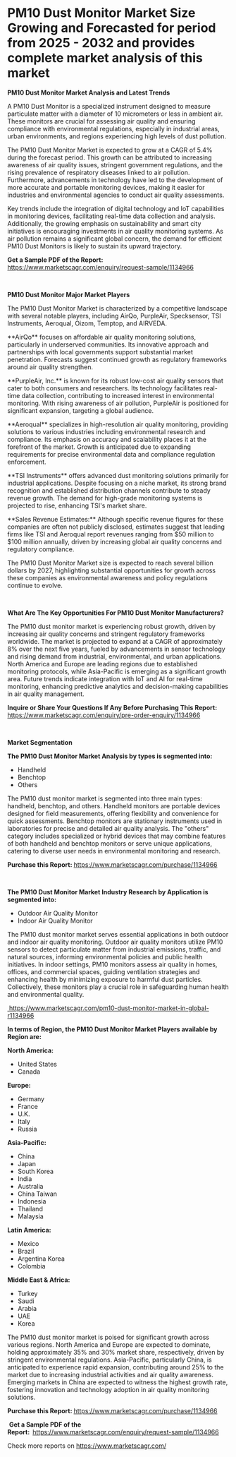 <p><h1>PM10 Dust Monitor Market Size Growing and Forecasted for period from 2025 - 2032 and provides complete market analysis of this market</h1></p><p><strong>PM10 Dust Monitor Market Analysis and Latest Trends</strong></p>
<p><p>A PM10 Dust Monitor is a specialized instrument designed to measure particulate matter with a diameter of 10 micrometers or less in ambient air. These monitors are crucial for assessing air quality and ensuring compliance with environmental regulations, especially in industrial areas, urban environments, and regions experiencing high levels of dust pollution. </p><p>The PM10 Dust Monitor Market is expected to grow at a CAGR of 5.4% during the forecast period. This growth can be attributed to increasing awareness of air quality issues, stringent government regulations, and the rising prevalence of respiratory diseases linked to air pollution. Furthermore, advancements in technology have led to the development of more accurate and portable monitoring devices, making it easier for industries and environmental agencies to conduct air quality assessments. </p><p>Key trends include the integration of digital technology and IoT capabilities in monitoring devices, facilitating real-time data collection and analysis. Additionally, the growing emphasis on sustainability and smart city initiatives is encouraging investments in air quality monitoring systems. As air pollution remains a significant global concern, the demand for efficient PM10 Dust Monitors is likely to sustain its upward trajectory.</p></p>
<p><strong>Get a Sample PDF of the Report:&nbsp;</strong> <a href="https://www.marketscagr.com/enquiry/request-sample/1134966?utm_campaign=2241&utm_medium=2&utm_source=Github&utm_content=ia&utm_term=18022025&utm_id=pm10-dust-monitor">https://www.marketscagr.com/enquiry/request-sample/1134966</a></p>
<p>&nbsp;</p>
<p><strong>PM10 Dust Monitor Major Market Players</strong></p>
<p><p>The PM10 Dust Monitor Market is characterized by a competitive landscape with several notable players, including AirQo, PurpleAir, Specksensor, TSI Instruments, Aeroqual, Oizom, Temptop, and AIRVEDA. </p><p>**AirQo** focuses on affordable air quality monitoring solutions, particularly in underserved communities. Its innovative approach and partnerships with local governments support substantial market penetration. Forecasts suggest continued growth as regulatory frameworks around air quality strengthen.</p><p>**PurpleAir, Inc.** is known for its robust low-cost air quality sensors that cater to both consumers and researchers. Its technology facilitates real-time data collection, contributing to increased interest in environmental monitoring. With rising awareness of air pollution, PurpleAir is positioned for significant expansion, targeting a global audience.</p><p>**Aeroqual** specializes in high-resolution air quality monitoring, providing solutions to various industries including environmental research and compliance. Its emphasis on accuracy and scalability places it at the forefront of the market. Growth is anticipated due to expanding requirements for precise environmental data and compliance regulation enforcement.</p><p>**TSI Instruments** offers advanced dust monitoring solutions primarily for industrial applications. Despite focusing on a niche market, its strong brand recognition and established distribution channels contribute to steady revenue growth. The demand for high-grade monitoring systems is projected to rise, enhancing TSI's market share. </p><p>**Sales Revenue Estimates:** Although specific revenue figures for these companies are often not publicly disclosed, estimates suggest that leading firms like TSI and Aeroqual report revenues ranging from $50 million to $100 million annually, driven by increasing global air quality concerns and regulatory compliance.</p><p>The PM10 Dust Monitor Market size is expected to reach several billion dollars by 2027, highlighting substantial opportunities for growth across these companies as environmental awareness and policy regulations continue to evolve.</p></p>
<p>&nbsp;</p>
<p><strong>What Are The Key Opportunities For PM10 Dust Monitor Manufacturers?</strong></p>
<p><p>The PM10 dust monitor market is experiencing robust growth, driven by increasing air quality concerns and stringent regulatory frameworks worldwide. The market is projected to expand at a CAGR of approximately 8% over the next five years, fueled by advancements in sensor technology and rising demand from industrial, environmental, and urban applications. North America and Europe are leading regions due to established monitoring protocols, while Asia-Pacific is emerging as a significant growth area. Future trends indicate integration with IoT and AI for real-time monitoring, enhancing predictive analytics and decision-making capabilities in air quality management.</p></p>
<p><strong>Inquire or Share Your Questions If Any Before Purchasing This Report:</strong> <a href="https://www.marketscagr.com/enquiry/pre-order-enquiry/1134966?utm_campaign=2241&utm_medium=2&utm_source=Github&utm_content=ia&utm_term=18022025&utm_id=pm10-dust-monitor">https://www.marketscagr.com/enquiry/pre-order-enquiry/1134966</a></p>
<p>&nbsp;</p>
<p><strong>Market Segmentation</strong></p>
<p><strong>The PM10 Dust Monitor Market Analysis by types is segmented into:</strong></p>
<p><ul><li>Handheld</li><li>Benchtop</li><li>Others</li></ul></p>
<p><p>The PM10 dust monitor market is segmented into three main types: handheld, benchtop, and others. Handheld monitors are portable devices designed for field measurements, offering flexibility and convenience for quick assessments. Benchtop monitors are stationary instruments used in laboratories for precise and detailed air quality analysis. The "others" category includes specialized or hybrid devices that may combine features of both handheld and benchtop monitors or serve unique applications, catering to diverse user needs in environmental monitoring and research.</p></p>
<p><strong>Purchase this Report:&nbsp;</strong><a href="https://www.marketscagr.com/purchase/1134966?utm_campaign=2241&utm_medium=2&utm_source=Github&utm_content=ia&utm_term=18022025&utm_id=pm10-dust-monitor">https://www.marketscagr.com/purchase/1134966</a></p>
<p>&nbsp;</p>
<p><strong>The PM10 Dust Monitor Market Industry Research by Application is segmented into:</strong></p>
<p><ul><li>Outdoor Air Quality Monitor</li><li>Indoor Air Quality Monitor</li></ul></p>
<p><p>The PM10 dust monitor market serves essential applications in both outdoor and indoor air quality monitoring. Outdoor air quality monitors utilize PM10 sensors to detect particulate matter from industrial emissions, traffic, and natural sources, informing environmental policies and public health initiatives. In indoor settings, PM10 monitors assess air quality in homes, offices, and commercial spaces, guiding ventilation strategies and enhancing health by minimizing exposure to harmful dust particles. Collectively, these monitors play a crucial role in safeguarding human health and environmental quality.</p></p>
<p><a href="https://www.marketscagr.com/pm10-dust-monitor-market-in-global-r1134966?utm_campaign=2241&utm_medium=2&utm_source=Github&utm_content=ia&utm_term=18022025&utm_id=pm10-dust-monitor">&nbsp;https://www.marketscagr.com/pm10-dust-monitor-market-in-global-r1134966</a></p>
<p><strong>In terms of Region, the PM10 Dust Monitor Market Players available by Region are:</strong></p>
<p>
    <p> <strong> North America: </strong>
        <ul>
            <li>United States</li>
            <li>Canada</li>
        </ul>
        </p> 
    <p> <strong> Europe: </strong>
        <ul>
            <li>Germany</li>
            <li>France</li>
            <li>U.K.</li>
            <li>Italy</li>
            <li>Russia</li>
        </ul>
        </p> 
    <p> <strong> Asia-Pacific: </strong>
        <ul>
            <li>China</li>
            <li>Japan</li>
            <li>South Korea</li>
            <li>India</li>
            <li>Australia</li>
            <li>China Taiwan</li>
            <li>Indonesia</li>
            <li>Thailand</li>
            <li>Malaysia</li>
        </ul>
        </p> 
    <p> <strong> Latin America: </strong>
        <ul>
            <li>Mexico</li>
            <li>Brazil</li>
            <li>Argentina Korea</li>
            <li>Colombia</li>
        </ul>
        </p> 
    <p> <strong> Middle East & Africa: </strong>
        <ul>
            <li>Turkey</li>
            <li>Saudi</li>
            <li>Arabia</li>
            <li>UAE</li>
            <li>Korea</li>
        </ul>
    </p>
    </p>
<p><p>The PM10 dust monitor market is poised for significant growth across various regions. North America and Europe are expected to dominate, holding approximately 35% and 30% market share, respectively, driven by stringent environmental regulations. Asia-Pacific, particularly China, is anticipated to experience rapid expansion, contributing around 25% to the market due to increasing industrial activities and air quality awareness. Emerging markets in China are expected to witness the highest growth rate, fostering innovation and technology adoption in air quality monitoring solutions.</p></p>
<p><strong>Purchase this Report: </strong><a href="https://www.marketscagr.com/purchase/1134966?utm_campaign=2241&utm_medium=2&utm_source=Github&utm_content=ia&utm_term=18022025&utm_id=pm10-dust-monitor">https://www.marketscagr.com/purchase/1134966</a></p>
<p>&nbsp;<strong>Get a Sample PDF of the Report:&nbsp;&nbsp;</strong><a href="https://www.marketscagr.com/enquiry/request-sample/1134966?utm_campaign=2241&utm_medium=2&utm_source=Github&utm_content=ia&utm_term=18022025&utm_id=pm10-dust-monitor">https://www.marketscagr.com/enquiry/request-sample/1134966</a></p>
<p><strong></strong></p>
<p>Check more reports on <a href="https://www.marketscagr.com/?utm_campaign=2241&utm_medium=2&utm_source=Github&utm_content=ia&utm_term=18022025&utm_id=pm10-dust-monitor">https://www.marketscagr.com/</a></p>
